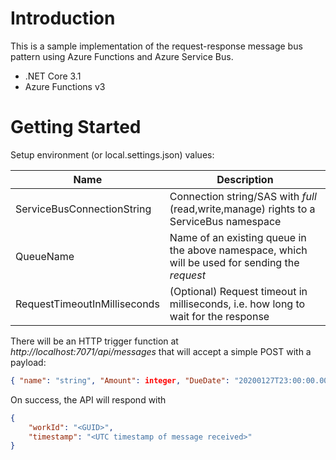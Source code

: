 # Introduction 
This is a sample implementation of the request-response message bus pattern using Azure Functions and Azure Service Bus.
- .NET Core 3.1
- Azure Functions v3

# Getting Started
Setup environment (or local.settings.json) values:

|Name|Description|
|---|---|
|ServiceBusConnectionString|Connection string/SAS with *full* (read,write,manage) rights to a ServiceBus namespace|
|QueueName|Name of an existing queue in the above namespace, which will be used for sending the *request*|
|RequestTimeoutInMilliseconds|(Optional) Request timeout in milliseconds, i.e. how long to wait for the response|

There will be an HTTP trigger function at *http://localhost:7071/api/messages* that will accept a simple POST with a payload:
```json
{ "name": "string", "Amount": integer, "DueDate": "20200127T23:00:00.0000000" }
```

On success, the API will respond with
```json
{
    "workId": "<GUID>",
    "timestamp": "<UTC timestamp of message received>"
}
```
